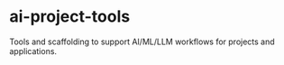 # ai-project-tools
Tools and scaffolding to support AI/ML/LLM workflows for projects and applications.
